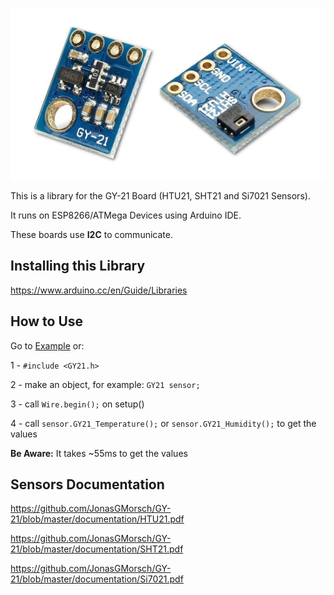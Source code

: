 
![GY21 Sensor](https://github.com/JonasGMorsch/GY-21/blob/master/documentation/GY-21.jpg)

This is a library for the GY-21 Board (HTU21, SHT21 and Si7021 Sensors).

It runs on ESP8266/ATMega Devices using Arduino IDE.

These boards use **I2C** to communicate.

## Installing this Library

https://www.arduino.cc/en/Guide/Libraries

## How to Use

Go to [Example](https://github.com/JonasGMorsch/GY-21/blob/master/examples/GY-21_test/GY-21_test.ino) or:

1 - ```#include <GY21.h>```

2 - make an object, for example: ```GY21 sensor;```

3 - call ```Wire.begin();``` on setup()

4 - call ```sensor.GY21_Temperature();``` or ```sensor.GY21_Humidity();``` to get the values

**Be Aware:**  It takes ~55ms to get the values


## Sensors Documentation

https://github.com/JonasGMorsch/GY-21/blob/master/documentation/HTU21.pdf

https://github.com/JonasGMorsch/GY-21/blob/master/documentation/SHT21.pdf

https://github.com/JonasGMorsch/GY-21/blob/master/documentation/Si7021.pdf
